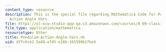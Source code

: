 ```yaml
---
content_type: resource
description: This is the special file regarding Mathematica Code for Pendulum with
  Action Angle Vars.
file: https://ol-ocw-studio-app-qa.s3.amazonaws.com/courses/8-09-classical-mechanics-iii-fall-2014/d7fc6ce25a40e745e26b191599b1fbe4_Pendulum-Action-Angle-Vars.nb
file_type: application/mathematica
resourcetype: Other
title: Pendulum-Action-Angle-Vars.nb
uid: d7fc6ce2-5a40-e745-e26b-191599b1fbe4
---
```

